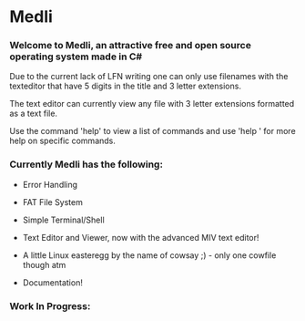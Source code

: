 # Medli
### Welcome to Medli, an attractive free and open source operating system made in C#

Due to the current lack of LFN writing one can only use filenames with the texteditor
that have 5 digits in the title and 3 letter extensions. 

The text editor can currently view any file with 3 letter extensions formatted as a text file.

Use the command 'help' to view a list of commands and use 'help <command>' for more help on specific commands.


### Currently Medli has the following:
* Error Handling

* FAT File System

* Simple Terminal/Shell

* Text Editor and Viewer, now with the advanced MIV text editor!

* A little Linux easteregg by the name of cowsay ;)
			- only one cowfile though atm

* Documentation!

### Work In Progress:

